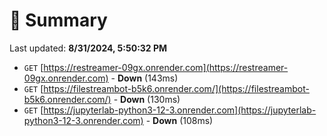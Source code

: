 # 📖 Summary
Last updated: **8/31/2024, 5:50:32 PM**

- `GET` [https://restreamer-09gx.onrender.com](https://restreamer-09gx.onrender.com) - **Down** (143ms)
- `GET` [https://filestreambot-b5k6.onrender.com/](https://filestreambot-b5k6.onrender.com/) - **Down** (130ms)
- `GET` [https://jupyterlab-python3-12-3.onrender.com](https://jupyterlab-python3-12-3.onrender.com) - **Down** (108ms)
